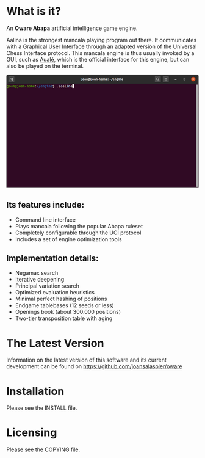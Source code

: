 What is it?
===========

An <b>Oware Abapa</b> artificial intelligence game engine.

Aalina is the strongest mancala playing program out there. It communicates with a Graphical User Interface through an adapted version of the Universal Chess Interface protocol. This mancala engine is thus usually invoked by a GUI, such as [Aualé](https://github.com/joansalasoler/auale), which is the official interface for this engine, but can also be played on the terminal.

![Demo](https://raw.githubusercontent.com/joansalasoler/assets/master/demos/aalina-1.1.gif)

Its features include:
---------------------

* Command line interface
* Plays mancala following the popular Abapa ruleset
* Completely configurable through the UCI protocol
* Includes a set of engine optimization tools

Implementation details:
---------------------

* Negamax search
* Iterative deepening
* Principal variation search
* Optimized evaluation heuristics
* Minimal perfect hashing of positions
* Endgame tablebases (12 seeds or less)
* Openings book (about 300.000 positions)
* Two-tier transposition table with aging

The Latest Version
==================

Information on the latest version of this software and its current
development can be found on https://github.com/joansalasoler/oware

Installation
============

Please see the INSTALL file.

Licensing
=========

Please see the COPYING file.
